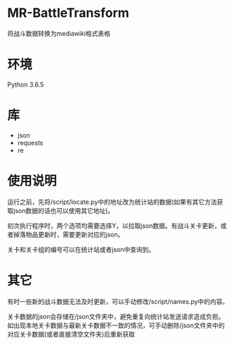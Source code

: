 # MR-BattleTransform
将战斗数据转换为mediawiki格式表格

# 环境
Python 3.6.5

# 库
* json
* requests
* re

# 使用说明
运行之前，先将/script/locate.py中的地址改为统计站的数据(如果有其它方法获取json数据的话也可以使用其它地址)。

初次执行程序时，两个选项均需要选择Y，以拉取json数据。有战斗关卡更新，或者掉落物品更新时，需要更新对应的json。

关卡和关卡组的编号可以在统计站或者json中查询到。

# 其它
有时一些新的战斗数据无法及时更新，可以手动修改/script/names.py中的内容。

关卡数据的json会存储在/json文件夹中，避免重复向统计站发送请求造成负担。如出现本地关卡数据与最新关卡数据不一致的情况，可手动删除/json文件夹中的对应关卡数据(或者直接清空文件夹)后重新获取
